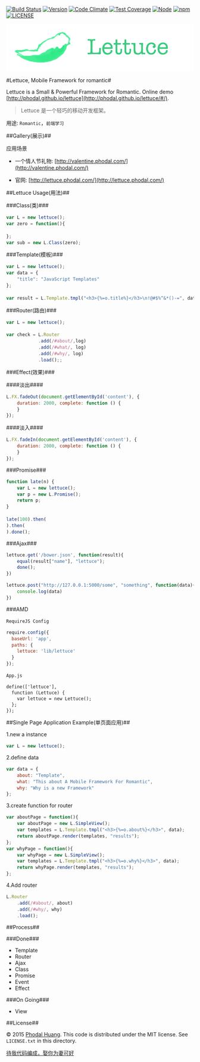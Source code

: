[![Build Status](https://travis-ci.org/phodal/lettuce.svg?branch=master)](https://travis-ci.org/phodal/lettuce)
[![Version](http://img.shields.io/npm/v/lettuce.svg?style=flat)](http://http://img.shields.io/npm/v/lettuce.svg)
[![Code Climate](https://codeclimate.com/github/phodal/lettuce/badges/gpa.svg)](https://codeclimate.com/github/phodal/lettuce)
[![Test Coverage](https://codeclimate.com/github/phodal/lettuce/badges/coverage.svg)](https://codeclimate.com/github/phodal/lettuce)
[![Node](https://img.shields.io/node/v/gh-badges.svg?style=flat)]()
[![npm](https://img.shields.io/npm/dm/lettuce.svg?style=flat)]()
[![LICENSE](https://img.shields.io/badge/license-MIT-green.svg?style=flat)]()

![Lettuce](./docs/lettuce.png)

#Lettuce, Mobile Framework for romantic#
 
Lettuce is a Small & Powerful Framework for Romantic.
Online demo [http://phodal.github.io/lettuce](http://phodal.github.io/lettuce/#/).


> Lettuce 是一个轻巧的移动开发框架。

用途: ``Romantic``，``前端学习``


##Gallery(展示)##

应用场景

 - 一个情人节礼物: [http://valentine.phodal.com/](http://valentine.phodal.com/)

 - 官网: [http://lettuce.phodal.com/](http://lettuce.phodal.com/)

##Lettuce Usage(用法)##

###Class(类)###

```javascript
var L = new lettuce();
var zero = function(){

};
var sub = new L.Class(zero);
```

###Template(模板)###

```javascript
var L = new lettuce();
var data = {
    "title": "JavaScript Templates"
};

var result = L.Template.tmpl("<h3>{%=o.title%}</h3>\n!@#$%^&*()-=", data);
```

###Router(路由)###

```javascript
var L = new lettuce();

var check = L.Router
            .add(/#about/,log)
            .add(/#what/, log)
            .add(/#why/, log)
            .load();;
```

###Effect(效果)###

####淡出####

```javascript
L.FX.fadeOut(document.getElementById('content'), {
    duration: 2000, complete: function () {
    }
});
```

####淡入####

```javascript
L.FX.fadeIn(document.getElementById('content'), {
    duration: 2000, complete: function () {
    }
});
```

###Promise###

```javascript
function late(n) {
    var L = new lettuce();
    var p = new L.Promise();
    return p;
}

late(100).then(
).then(
).done();
```

###Ajax###

```javascript
lettuce.get('/bower.json', function(result){
    equal(result["name"], "lettuce");
    done();
})
```

```javascript
lettuce.post("http://127.0.0.1:5000/some", "something", function(data){
    console.log(data)
})
```

###AMD

``RequireJS Config``

```javascript
require.config({
  baseUrl: 'app',
  paths: {
    lettuce: 'lib/lettuce'
  }
});
```

``App.js``

```javascritp
define(['lettuce'],
  function (Lettuce) {
    var lettuce = new Lettuce();
  };
});    
```

##Single Page Application Example(单页面应用)##

1.new a instance

```javascript
var L = new lettuce();
```
2.define data

```javascript
var data = {
    about: "Template",
    what: "This about A Mobile Framework For Romantic",
    why: "Why is a new Framework"
};
```

3.create function for router

```javascript
var aboutPage = function(){
    var aboutPage = new L.SimpleView();
    var templates = L.Template.tmpl("<h3>{%=o.about%}</h3>", data);
    return aboutPage.render(templates, "results");
};
var whyPage = function(){
    var whyPage = new L.SimpleView();
    var templates = L.Template.tmpl("<h3>{%=o.why%}</h3>", data);
    return whyPage.render(templates, "results");
};
```

4.Add router

```javascript
L.Router
    .add(/#about/, about)
    .add(/#why/, why)
    .load();
```

##Process##

###Done###

- Template
- Router
- Ajax
- Class
- Promise
- Event
- Effect

###On Going###

- View

##License##

© 2015 [Phodal Huang](http://www.phodal.com). This code is distributed under the MIT license. See `LICENSE.txt` in this directory.

[待我代码编成，娶你为妻可好](http://www.xuntayizhan.com/person/ji-ke-ai-qing-zhi-er-shi-dai-wo-dai-ma-bian-cheng-qu-ni-wei-qi-ke-hao-wan/)